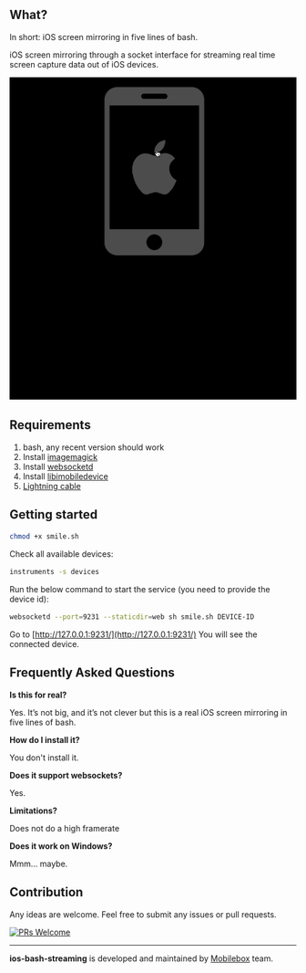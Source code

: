 
## What?

In short: iOS screen mirroring in five lines of bash.

iOS screen mirroring through a socket interface for streaming real time screen capture data out of iOS devices.


![Alt Text](https://github.com/mobileboxlab/ios-bash-streaming/blob/master/smile.gif?raw=true)



## Requirements

1. bash, any recent version should work
2. Install [imagemagick](http://macappstore.org/imagemagick/)
3. Install [websocketd](https://github.com/joewalnes/websocketd)
4. Install [libimobiledevice](http://macappstore.org/libimobiledevice/)
5. [Lightning cable](https://en.wikipedia.org/wiki/Lightning_(connector))

## Getting started

```bash
chmod +x smile.sh
```

Check all available devices:

```bash
instruments -s devices
```

Run the below command to start the service (you need to provide the device id):

```bash
websocketd --port=9231 --staticdir=web sh smile.sh DEVICE-ID
```

Go to [http://127.0.0.1:9231/](http://127.0.0.1:9231/) You will see the connected device.


## Frequently Asked Questions

**Is this for real?**

Yes. It’s not big, and it’s not clever but this is a real iOS screen mirroring in five lines of bash.

**How do I install it?**

You don't install it.

**Does it support websockets?**

Yes.

**Limitations?**

Does not do a high framerate

**Does it work on Windows?**

Mmm... maybe.


## Contribution

Any ideas are welcome. Feel free to submit any issues or pull requests.

[![PRs Welcome](https://img.shields.io/badge/PRs-welcome-brightgreen.svg?style=flat-square)](http://makeapullrequest.com)

---
**ios-bash-streaming** is developed and maintained by [Mobilebox](http://mobileboxlab.com) team.
